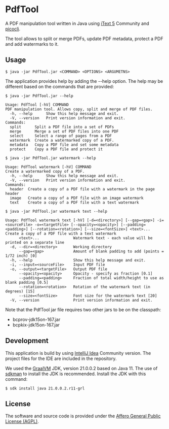 # PdfTool

A PDF manipulation tool written in Java using 
[iText 5](https://itextpdf.com/en/products/itext-5-legacy) Community and 
[picocli](https://picocli.info/).

The tool allows to split or merge PDFs, update PDF metadata,
protect a PDF and add watermarks to it.

## Usage

```shell
$ java -jar PdfTool.jar <COMMAND> <OPTIONS> <ARGUMETNS> 
```

The application provides help by adding the --help option. 
The help may be different based on the commands that are provided:

```shell
$ java -jar PdfTool.jar --help
```
```
Usage: PdfTool [-hV] COMMAND
PDF manipulation tool. Allows copy, split and merge of PDF files.
  -h, --help      Show this help message and exit.
  -V, --version   Print version information and exit.
Commands:
  split      Split a PDF file into a set of PDFs
  merge      Merge a set of PDF files into one PDF
  select     Select a range of pages from a PDF
  watermark  Create a watermarked copy of a PDF.
  metadata   Copy a PDF file and set some metadata
  protect    Copy a PDF file and protect it
```

```shell
$ java -jar PdfTool.jar watermark --help
```
```
Usage: PdfTool watermark [-hV] COMMAND
Create a watermarked copy of a PDF.
  -h, --help      Show this help message and exit.
  -V, --version   Print version information and exit.
Commands:
  header  Create a copy of a PDF file with a watermark in the page header
  image   Create a copy of a PDF file with an image watermark
  text    Create a copy of a PDF file with a text watermark
```

```shell
$ java -jar PdfTool.jar watermark text --help
```
```
Usage: PdfTool watermark text [-hV] [-d=<directory>] [--gap=<gap>] -i=<sourceFile> -o=<targetFile> [--opacity=<opacity>] [--padding=<padding>] [--rotation=<rotation>] [--size=<fontSize>] <text>...
Create a copy of a PDF file with a text watermark
      <text>...               Watermark text - each value will be printed on a separate line
  -d, --dir=<directory>       Working directory
      --gap=<gap>             Amount of blank padding to add (points = 1/72 inch) [0]
  -h, --help                  Show this help message and exit.
  -i, --input=<sourceFile>    Input PDF file
  -o, --output=<targetFile>   Output PDF file
      --opacity=<opacity>     Opacity - specify as fraction [0.1]
      --padding=<padding>     Fraction of total width/height to use as blank padding [0.5]
      --rotation=<rotation>   Rotation of the watermark text (in degrees) [15]
      --size=<fontSize>       Font size for the watermark text [20]
  -V, --version               Print version information and exit.
```

Note that the PdfTool jar file requires two other jars to be on the classpath:
- bcprov-jdk15on-167.jar
- bcpkix-jdk15on-167.jar

## Development

This application is build by using [IntelliJ Idea](https://www.jetbrains.com/idea/)
Community version. The project files for the IDE are included in the repository.

We used the [GraalVM](https://www.graalvm.org/) JDK, version 21.0.0.2 
based on Java 11. The use of [sdkman](https://sdkman.io/)
to install the JDK is recommended. Install the JDK with this command:

```shell
$ sdk install java 21.0.0.2.r11-grl
```

## License

The software and source code is provided under the 
[Affero General Public License (AGPL)](http://www.gnu.org/licenses/agpl-3.0.html). 